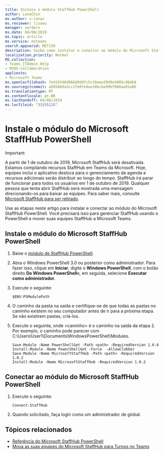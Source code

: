 ```yaml
---
title: Instale o módulo StaffHub PowerShell
author: LanaChin
ms.author: v-lanac
ms.reviewer: lisawu
manager: serdars
ms.date: 04/08/2019
ms.topic: article
ms.service: msteams
search.appverid: MET150
description: Saiba como instalar e conectar ao módulo do Microsoft StaffHub PowerShell.
localization_priority: Normal
MS.collection:
- Teams_ITAdmin_Help
- M365-collaboration
appliesto:
- Microsoft Teams
ms.openlocfilehash: fe419348d966d9ddfc5c16eee29d9a5005cd6db8
ms.sourcegitcommit: a505869a3cc2fe6fe4ee18bcbe99bf980aa91a86
ms.translationtype: MT
ms.contentlocale: pt-BR
ms.lasthandoff: 04/08/2019
ms.locfileid: "31555125"
---
```

# <a name="install-the-microsoft-staffhub-powershell-module"></a>Instale o módulo do Microsoft StaffHub PowerShell

> [!IMPORTANT]
> A partir de 1 de outubro de 2019, Microsoft StaffHub será desativada. Estamos compilando recursos StaffHub em Teams da Microsoft. Hoje, equipes inclui o aplicativo desloca para o gerenciamento de agenda e recursos adicionais serão distribuir ao longo do tempo. StaffHub irá parar de funcionar para todos os usuários em 1 de outubro de 2019. Qualquer pessoa que tenta abrir StaffHub será mostrada uma mensagem direcionando-os para baixar as equipes. Para saber mais, consulte [Microsoft StaffHub para ser retirado](microsoft-staffhub-to-be-retired.md).  

Use as etapas neste artigo para instalar e conectar ao módulo do Microsoft StaffHub PowerShell. Você precisará isso para gerenciar StaffHub usando o PowerShell e mover suas equipes StaffHub a Microsoft Teams.

## <a name="install-the-microsoft-staffhub-powershell-module"></a>Instale o módulo do Microsoft StaffHub PowerShell

1. Baixe o [módulo de StaffHub PowerShell](https://www.powershellgallery.com/packages/MicrosoftStaffHub/1.0.0-alpha). 
2. Abra o Windows PowerShell 3.0 ou posterior como administrador. Para fazer isso, clique em **Iniciar**, digite o **Windows PowerShell**, com o botão direito **Do Windows PowerShell**e, em seguida, selecione **Executar como administrador**.
3. Execute o seguinte:

    ```
    $ENV:PSModulePath
    ```

4. O caminho da pasta na saída e certifique-se de que todas as pastas no caminho existem no seu computador antes de ir para a próxima etapa. Se não existirem pastas, criá-los.
5. Execute o seguinte, onde &lt;caminho&gt; é o caminho na saída da etapa 2. Por exemplo, o caminho pode parecer com C:\Users\User1\Documents\WindowsPowerShell\Modules.

    ```
    Save-Module -Name PowerShellGet -Path <path> -RequiredVersion 1.6.6
    Install-Module -Name PowerShellGet -Force  -AllowClobber
    Save-Module -Name MicrosoftStaffHub -Path <path> -RequiredVersion 1.0.2
    Install-Module -Name MicrosoftStaffHub -RequiredVersion 1.0.2
    ```

## <a name="connect-to-the-microsoft-staffhub-powershell-module"></a>Conectar ao módulo do Microsoft StaffHub PowerShell

1. Execute o seguinte:

    ```
    Connect-StaffHub
    ```

2. Quando solicitado, faça login como um administrador de global.

## <a name="related-topics"></a>Tópicos relacionados

- [Referência do Microsoft StaffHub PowerShell](https://docs.microsoft.com/en-us/powershell/module/staffhub/?view=staffhub-ps)
- [Mova as suas equipes do Microsoft StaffHub para Turnos no Teams](move-staffhub-teams-to-shifts-in-teams.md)
